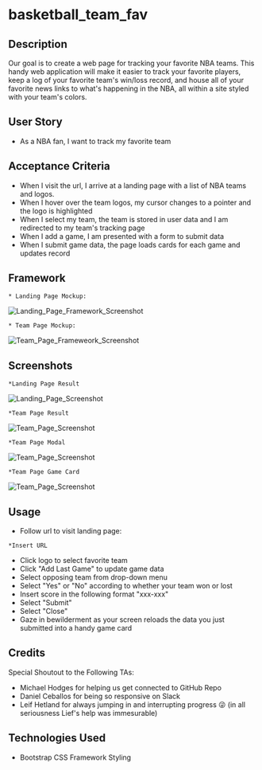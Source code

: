 # basketball_team_fav
## Description
Our goal is to create a web page for tracking your favorite NBA teams. This handy web application will make it easier to track your favorite players, keep a log of your favorite team's win/loss record, and house all of your favorite news links to what's happening in the NBA, all within a site styled with your team's colors.

## User Story
- As a NBA fan, I want to track my favorite team

## Acceptance Criteria
- When I visit the url, I arrive at a landing page with a list of NBA teams and logos.
- When I hover over the team logos, my cursor changes to a pointer and the logo is highlighted
- When I select my team, the team is stored in user data and I am redirected to my team's tracking page
- When I add a game, I am presented with a form to submit data
- When I submit game data, the page loads cards for each game and updates record

## Framework
```
* Landing Page Mockup:
```
![Landing_Page_Framework_Screenshot](./assets/img/Screenshot%202024-07-08%20at%207.15.35 PM.png)
```
* Team Page Mockup:
```
![Team_Page_Frameweork_Screenshot](./assets/img/Screenshot%202024-07-08%20at%207.15.53 PM.png)

## Screenshots
```
*Landing Page Result
```
![Landing_Page_Screenshot](./assets/img/Screenshot%202024-07-14%20at%2011.49.15 PM.png)

```
*Team Page Result
```
![Team_Page_Screenshot](./assets/img/Screenshot%202024-07-14%20at%2011.51.59 PM.png)

```
*Team Page Modal
```
![Team_Page_Screenshot](./assets/img/Screenshot%202024-07-14%20at%2011.53.47 PM.png)
```
*Team Page Game Card
```
![Team_Page_Screenshot](./assets/img/Screenshot%202024-07-14%20at%2011.55.10 PM.png)


## Usage
- Follow url to visit landing page:
```
*Insert URL
```
- Click logo to select favorite team
- Click "Add Last Game" to update game data
- Select opposing team from drop-down menu
- Select "Yes" or "No" according to whether your team won or lost
- Insert score in the following format "xxx-xxx"
- Select "Submit"
- Select "Close"
- Gaze in bewilderment as your screen reloads the data you just submitted into a handy game card

## Credits
Special Shoutout to the Following TAs:
* Michael Hodges for helping us get connected to GitHub Repo
* Daniel Ceballos for being so responsive on Slack
* Leif Hetland for always jumping in  and interrupting progress 😜 (in all seriousness Lief's help was immesurable)

## Technologies Used
- Bootstrap CSS Framework Styling



<!-- ## To Do:
- Description
- Technologies used
- Screenshot
- Link to deployed application
- Elevator Pitch
- Concept (User Story; Motivation for Development)
- Process (Technologies Used; How were tasks and roles broken down and assigned?; ) -->
